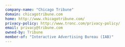 ```yaml
---
company-name: "Chicago Tribune"
domain: chicagotribune.com
home: http://www.chicagotribune.com/
privacy-policy: http://www.tronc.com/privacy-policy/
email: privacy@tribune.com
owned-by: Tribune
member-of: "Interactive Advertising Bureau (IAB)"
---
```




